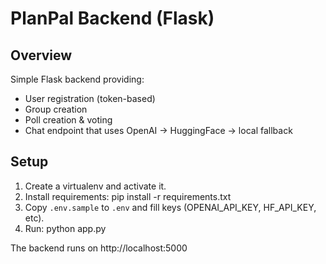 # PlanPal Backend (Flask)

## Overview
Simple Flask backend providing:
- User registration (token-based)
- Group creation
- Poll creation & voting
- Chat endpoint that uses OpenAI -> HuggingFace -> local fallback

## Setup
1. Create a virtualenv and activate it.
2. Install requirements:
   pip install -r requirements.txt
3. Copy `.env.sample` to `.env` and fill keys (OPENAI_API_KEY, HF_API_KEY, etc).
4. Run:
   python app.py

The backend runs on http://localhost:5000
